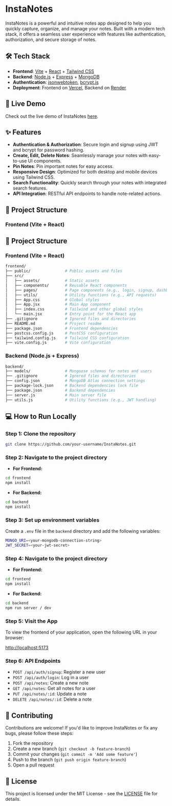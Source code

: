 # InstaNotes

InstaNotes is a powerful and intuitive notes app designed to help you quickly capture, organize, and manage your notes. Built with a modern tech stack, it offers a seamless user experience with features like authentication, authorization, and secure storage of notes.

## 🛠 Tech Stack

- **Frontend**: [Vite](https://vitejs.dev/) + [React](https://reactjs.org/) + [Tailwind CSS](https://tailwindcss.com/)
- **Backend**: [Node.js](https://nodejs.org/en/) + [Express](https://expressjs.com/) + [MongoDB](https://www.mongodb.com/)
- **Authentication**: [jsonwebtoken](https://github.com/auth0/node-jsonwebtoken), [bcrypt.js](https://github.com/dcodeIO/bcrypt.js)
- **Deployment**: Frontend on [Vercel](https://vercel.com/), Backend on [Render](https://render.com/)

## 🔗 Live Demo

Check out the live demo of InstaNotes [here](https://instanotes-2a1b.onrender.com/).

## ✨ Features

- **Authentication & Authorization**: Secure login and signup using JWT and bcrypt for password hashing.
- **Create, Edit, Delete Notes**: Seamlessly manage your notes with easy-to-use UI components.
- **Pin Notes**: Pin important notes for easy access.
- **Responsive Design**: Optimized for both desktop and mobile devices using Tailwind CSS.
- **Search Functionality**: Quickly search through your notes with integrated search features.
- **API Integration**: RESTful API endpoints to handle note-related actions.

## 📂 Project Structure

### Frontend (Vite + React)
## 📂 Project Structure

### Frontend (Vite + React)

```bash
frontend/
├── public/               # Public assets and files
├── src/
│   ├── assets/           # Static assets
│   ├── components/       # Reusable React components
│   ├── pages/            # Page components (e.g., login, signup, dashboard)
│   ├── utils/            # Utility functions (e.g., API requests)
│   ├── App.css           # Global styles
│   ├── App.jsx           # Main App component
│   ├── index.css         # Tailwind and other global styles
│   └── main.jsx          # Entry point for the React app
├── .gitignore            # Ignored files and directories
├── README.md             # Project readme
├── package.json          # Frontend dependencies
├── postcss.config.js     # PostCSS configuration
├── tailwind.config.js    # Tailwind CSS configuration
├── vite.config.js        # Vite configuration
```

### Backend (Node.js + Express)

```bash
backend/
├── models/               # Mongoose schemas for notes and users
├── .gitignore            # Ignored files and directories
├── config.json           # MongoDB Atlas connection settings
├── package-lock.json     # Backend dependencies lock file
├── package.json          # Backend dependencies
├── server.js             # Main server file
├── utils.js              # Utility functions (e.g., JWT handling)
```

## 💻 How to Run Locally

### Step 1: Clone the repository
```bash
git clone https://github.com/your-username/InstaNotes.git
```

### Step 2: Navigate to the project directory

- **For Frontend:**

```bash
cd frontend
npm install
```

- **For Backend:**

```bash
cd backend
npm install
```

### Step 3: Set up environment variables

Create a `.env` file in the `backend` directory and add the following variables:

```bash
MONGO_URI=<your-mongodb-connection-string>
JWT_SECRET=<your-jwt-secret>
```

### Step 4: Navigate to the project directory

- **For Frontend:**

```bash
cd frontend
npm install
```

- **For Backend:**

```bash
cd backend
npm run server / dev
```

### Step 5: Visit the App

To view the frontend of your application, open the following URL in your browser:

[http://localhost:5173](http://localhost:5173)

### Step 6: API Endpoints

- `POST /api/auth/signup`: Register a new user
- `POST /api/auth/login`: Log in a user
- `POST /api/notes`: Create a new note
- `GET /api/notes`: Get all notes for a user
- `PUT /api/notes/:id`: Update a note
- `DELETE /api/notes/:id`: Delete a note

## 👥 Contributing

Contributions are welcome! If you'd like to improve InstaNotes or fix any bugs, please follow these steps:

1. Fork the repository
2. Create a new branch (`git checkout -b feature-branch`)
3. Commit your changes (`git commit -m 'Add some feature'`)
4. Push to the branch (`git push origin feature-branch`)
5. Open a pull request

## 📄 License

This project is licensed under the MIT License - see the [LICENSE](LICENSE) file for details.

